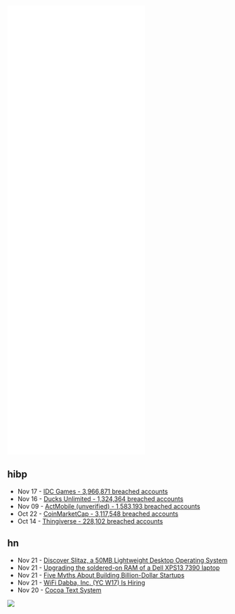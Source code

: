 ![Metrics](https://raw.githubusercontent.com/phixion/phixion/master/metrics.svg)

## hibp

<!--
for https://github.com/phixion/phixion/blob/main/.github/workflows/feeds.yml
-->
<!--START_SECTION:haveibeenpwnd-->
- Nov 17 - [IDC Games - 3,966,871 breached accounts](https://haveibeenpwned.com/PwnedWebsites#IDCGames)
- Nov 16 - [Ducks Unlimited - 1,324,364 breached accounts](https://haveibeenpwned.com/PwnedWebsites#DucksUnlimited)
- Nov 09 - [ActMobile (unverified) - 1,583,193 breached accounts](https://haveibeenpwned.com/PwnedWebsites#ActMobile)
- Oct 22 - [CoinMarketCap - 3,117,548 breached accounts](https://haveibeenpwned.com/PwnedWebsites#CoinMarketCap)
- Oct 14 - [Thingiverse - 228,102 breached accounts](https://haveibeenpwned.com/PwnedWebsites#Thingiverse)
<!--END_SECTION:haveibeenpwnd-->

## hn

<!--
for https://github.com/phixion/phixion/blob/main/.github/workflows/feeds.yml
-->
<!--START_SECTION:hn-->
- Nov 21 - [Discover Slitaz, a 50MB Lightweight Desktop Operating System](https://www.ubuntubuzz.com/2021/11/discover-slitaz-50mb-lightweight-desktop-operating-system.html)
- Nov 21 - [Upgrading the soldered-on RAM of a Dell XPS13 7390 laptop](https://gregdavill.github.io/posts/dell-xps13-ram-upgrade/)
- Nov 21 - [Five Myths About Building Billion-Dollar Startups](https://645ventures.com/top-five-myths-about-billion-dollar-companies/)
- Nov 21 - [WiFi Dabba, Inc. (YC W17) Is Hiring](https://www.ycombinator.com/companies/wifi-dabba-inc/jobs/wPQkG43-growth-head-wifi-dabba-inc)
- Nov 20 - [Cocoa Text System](http://www.hcs.harvard.edu/~jrus/Site/Cocoa%20Text%20System.html)
<!--END_SECTION:hn-->

<!--
for https://yhype.me
-->
![](https://hit.yhype.me/github/profile?user_id=13013670)
